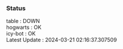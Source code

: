 ### Status


table : DOWN  
hogwarts : OK  
icy-bot : OK  
Latest Update : 2024-03-21 02:16:37.307509
